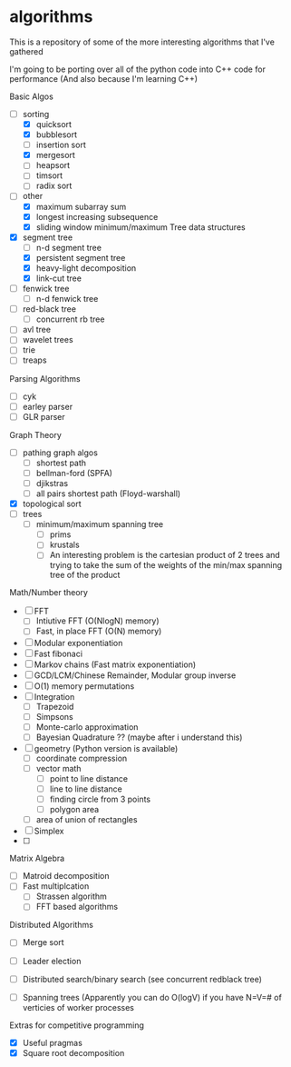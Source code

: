 # algorithms
This is a repository of some of the more interesting algorithms that I've gathered

I'm going to be porting over all of the python code into C++ code for performance
(And also because I'm learning C++)

Basic Algos
  - [ ] sorting
    - [x] quicksort
    - [x] bubblesort
    - [ ] insertion sort
    - [x] mergesort
    - [ ] heapsort
    - [ ] timsort
    - [ ] radix sort
  
  - [ ] other
    - [x] maximum subarray sum
    - [x] longest increasing subsequence
    - [x] sliding window minimum/maximum
Tree data structures
  - [x] segment tree
    - [ ] n-d segment tree
    - [x] persistent segment tree
    - [x] heavy-light decomposition
    - [x] link-cut tree
  - [ ] fenwick tree
    - [ ] n-d fenwick tree
  - [ ] red-black tree
      - [ ] concurrent rb tree
  - [ ] avl tree
  - [ ] wavelet trees
  - [ ] trie
  - [ ] treaps
  
Parsing Algorithms
  - [ ] cyk
  - [ ] earley parser
  - [ ] GLR parser
  
Graph Theory
  - [ ] pathing graph algos
    - [ ] shortest path
    - [ ] bellman-ford (SPFA)
    - [ ] djikstras
    - [ ] all pairs shortest path (Floyd-warshall)
  - [x] topological sort
  - [ ] trees
    - [ ] minimum/maximum spanning tree
      - [ ] prims
      - [ ] krustals
      - [ ] An interesting problem is the cartesian product of 2 trees and trying to take the sum of the weights of the min/max spanning tree of the product

Math/Number theory
  - [ ] FFT 
      - [ ] Intiutive FFT (O(NlogN) memory)
      - [ ] Fast, in place FFT (O(N) memory)
  - [ ] Modular exponentiation
  - [ ] Fast fibonaci 
  - [ ] Markov chains (Fast matrix exponentiation)
  - [ ] GCD/LCM/Chinese Remainder, Modular group inverse
  - [ ] O(1) memory permutations
  - [ ] Integration
      - [ ] Trapezoid
      - [ ] Simpsons
      - [ ] Monte-carlo approximation
      - [ ] Bayesian Quadrature ?? (maybe after i understand this)
  - [ ] geometry (Python version is available)
    - [ ] coordinate compression
    - [ ] vector math
      - [ ] point to line distance
      - [ ] line to line distance
      - [ ] finding circle from 3 points
      - [ ] polygon area
    - [ ] area of union of rectangles
- [ ] Simplex
- [ ] 

  
Matrix Algebra
  - [ ] Matroid decomposition
  - [ ] Fast multiplcation
      - [ ] Strassen algorithm
      - [ ] FFT based algorithms

Distributed Algorithms
  - [ ] Merge sort
  - [ ] Leader election
  - [ ] Distributed search/binary search (see concurrent redblack tree)
  - [ ] Spanning trees (Apparently you can do O(logV) if you have N=V=\# of verticies of worker processes


Extras for competitive programming
  - [x] Useful pragmas
  - [x] Square root decomposition
